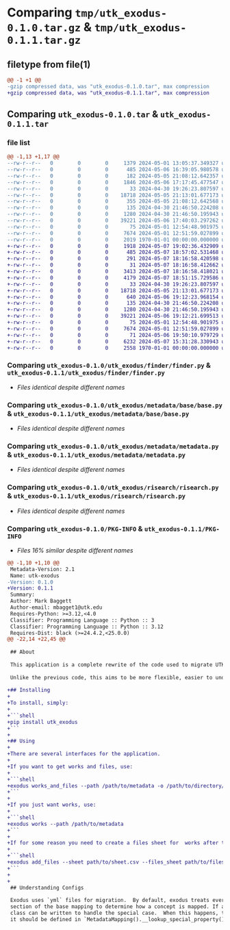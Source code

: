 # Comparing `tmp/utk_exodus-0.1.0.tar.gz` & `tmp/utk_exodus-0.1.1.tar.gz`

## filetype from file(1)

```diff
@@ -1 +1 @@
-gzip compressed data, was "utk_exodus-0.1.0.tar", max compression
+gzip compressed data, was "utk_exodus-0.1.1.tar", max compression
```

## Comparing `utk_exodus-0.1.0.tar` & `utk_exodus-0.1.1.tar`

### file list

```diff
@@ -1,13 +1,17 @@
--rw-r--r--   0        0        0     1379 2024-05-01 13:05:37.349327 utk_exodus-0.1.0/README.md
--rw-r--r--   0        0        0      485 2024-05-06 16:39:05.980578 utk_exodus-0.1.0/pyproject.toml
--rw-r--r--   0        0        0      182 2024-05-05 21:08:12.642357 utk_exodus-0.1.0/utk_exodus/__init__.py
--rw-r--r--   0        0        0     1846 2024-05-06 17:17:45.477547 utk_exodus-0.1.0/utk_exodus/exodus.py
--rw-r--r--   0        0        0       33 2024-04-30 19:26:23.807597 utk_exodus-0.1.0/utk_exodus/finder/__init__.py
--rw-r--r--   0        0        0    18718 2024-05-05 21:13:01.677173 utk_exodus-0.1.0/utk_exodus/finder/finder.py
--rw-r--r--   0        0        0      355 2024-05-05 21:08:12.642568 utk_exodus-0.1.0/utk_exodus/metadata/__init__.py
--rw-r--r--   0        0        0      135 2024-04-30 21:46:50.224208 utk_exodus-0.1.0/utk_exodus/metadata/base/__init__.py
--rw-r--r--   0        0        0     1280 2024-04-30 21:46:50.195943 utk_exodus-0.1.0/utk_exodus/metadata/base/base.py
--rw-r--r--   0        0        0    39221 2024-05-06 17:40:03.297262 utk_exodus-0.1.0/utk_exodus/metadata/metadata.py
--rw-r--r--   0        0        0       75 2024-05-01 12:54:48.901975 utk_exodus-0.1.0/utk_exodus/risearch/__init__.py
--rw-r--r--   0        0        0     7674 2024-05-01 12:51:59.027899 utk_exodus-0.1.0/utk_exodus/risearch/risearch.py
--rw-r--r--   0        0        0     2019 1970-01-01 00:00:00.000000 utk_exodus-0.1.0/PKG-INFO
+-rw-r--r--   0        0        0     1918 2024-05-07 19:02:36.432909 utk_exodus-0.1.1/README.md
+-rw-r--r--   0        0        0      485 2024-05-07 18:57:02.531468 utk_exodus-0.1.1/pyproject.toml
+-rw-r--r--   0        0        0      291 2024-05-07 18:16:58.420598 utk_exodus-0.1.1/utk_exodus/__init__.py
+-rw-r--r--   0        0        0       31 2024-05-07 18:16:58.412662 utk_exodus-0.1.1/utk_exodus/curate/__init__.py
+-rw-r--r--   0        0        0     3413 2024-05-07 18:16:58.418021 utk_exodus-0.1.1/utk_exodus/curate/curate.py
+-rw-r--r--   0        0        0     4179 2024-05-07 18:51:15.729586 utk_exodus-0.1.1/utk_exodus/exodus.py
+-rw-r--r--   0        0        0       33 2024-04-30 19:26:23.807597 utk_exodus-0.1.1/utk_exodus/finder/__init__.py
+-rw-r--r--   0        0        0    18718 2024-05-05 21:13:01.677173 utk_exodus-0.1.1/utk_exodus/finder/finder.py
+-rw-r--r--   0        0        0      640 2024-05-06 19:12:23.968154 utk_exodus-0.1.1/utk_exodus/metadata/__init__.py
+-rw-r--r--   0        0        0      135 2024-04-30 21:46:50.224208 utk_exodus-0.1.1/utk_exodus/metadata/base/__init__.py
+-rw-r--r--   0        0        0     1280 2024-04-30 21:46:50.195943 utk_exodus-0.1.1/utk_exodus/metadata/base/base.py
+-rw-r--r--   0        0        0    39221 2024-05-06 19:12:21.699513 utk_exodus-0.1.1/utk_exodus/metadata/metadata.py
+-rw-r--r--   0        0        0       75 2024-05-01 12:54:48.901975 utk_exodus-0.1.1/utk_exodus/risearch/__init__.py
+-rw-r--r--   0        0        0     7674 2024-05-01 12:51:59.027899 utk_exodus-0.1.1/utk_exodus/risearch/risearch.py
+-rw-r--r--   0        0        0       71 2024-05-06 19:50:10.979729 utk_exodus-0.1.1/utk_exodus/validate/__init__.py
+-rw-r--r--   0        0        0     6232 2024-05-07 15:31:28.330943 utk_exodus-0.1.1/utk_exodus/validate/validate.py
+-rw-r--r--   0        0        0     2558 1970-01-01 00:00:00.000000 utk_exodus-0.1.1/PKG-INFO
```

### Comparing `utk_exodus-0.1.0/utk_exodus/finder/finder.py` & `utk_exodus-0.1.1/utk_exodus/finder/finder.py`

 * *Files identical despite different names*

### Comparing `utk_exodus-0.1.0/utk_exodus/metadata/base/base.py` & `utk_exodus-0.1.1/utk_exodus/metadata/base/base.py`

 * *Files identical despite different names*

### Comparing `utk_exodus-0.1.0/utk_exodus/metadata/metadata.py` & `utk_exodus-0.1.1/utk_exodus/metadata/metadata.py`

 * *Files identical despite different names*

### Comparing `utk_exodus-0.1.0/utk_exodus/risearch/risearch.py` & `utk_exodus-0.1.1/utk_exodus/risearch/risearch.py`

 * *Files identical despite different names*

### Comparing `utk_exodus-0.1.0/PKG-INFO` & `utk_exodus-0.1.1/PKG-INFO`

 * *Files 16% similar despite different names*

```diff
@@ -1,10 +1,10 @@
 Metadata-Version: 2.1
 Name: utk-exodus
-Version: 0.1.0
+Version: 0.1.1
 Summary: 
 Author: Mark Baggett
 Author-email: mbagget1@utk.edu
 Requires-Python: >=3.12,<4.0
 Classifier: Programming Language :: Python :: 3
 Classifier: Programming Language :: Python :: 3.12
 Requires-Dist: black (>=24.4.2,<25.0.0)
@@ -22,14 +22,45 @@
 
 ## About
 
 This application is a complete rewrite of the code used to migrate UTK content from Islandora 7 to Hyku.
 
 Unlike the previous code, this aims to be more flexible, easier to understand, and easier to use as a whole.
 
+## Installing
+
+To install, simply:
+
+```shell
+pip install utk_exodus
+```
+
+## Using
+
+There are several interfaces for the application.
+
+If you want to get works and files, use:
+
+```shell
+exodus works_and_files --path /path/to/metadata -o /path/to/directory/to/store/files
+```
+
+If you just want works, use:
+
+```shell
+exodus works --path /path/to/metadata
+```
+
+If for some reason you need to create a files sheet for  works after the fact, use:
+
+```shell
+exodus add_files --sheet path/to/sheet.csv --files_sheet path/to/files_sheet.csv 
+```
+
+
 ## Understanding Configs
 
 Exodus uses `yml` files for migration.  By default, exodus treats everything agnostically and relies on the `xpaths` 
 section of the base mapping to determine how a concept is mapped. If a property (or properties) have complex rules, a 
 class can be written to handle the special case.  When this happens, the `yml` should have a `special` property, and 
 it should be defined in `MetadataMapping().__lookup_special_property()`.
```

